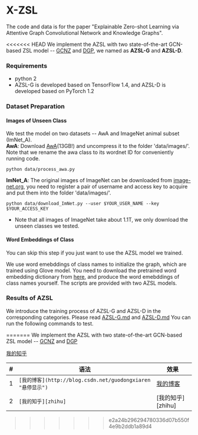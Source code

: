 # X-ZSL
The code and data is for the paper "Explainable Zero-shot Learning via Attentive Graph Convolutional Network and Knowledge Graphs".  

<<<<<<< HEAD
We implement the AZSL with two state-of-the-art GCN-based ZSL model -- [GCNZ](https://arxiv.org/abs/1803.08035) and [DGP](https://arxiv.org/abs/1805.11724),
we named as **AZSL-G** and **AZSL-D**.

### Requirements
* python 2
* AZSL-G is developed based on TensorFlow 1.4, and AZSL-D is developed based on PyTorch 1.2  

### Dataset Preparation
#### Images of Unseen Class
We test the model on two datasets -- AwA and ImageNet animal subset (ImNet_A).  
**AwA**: Download [AwA](http://cvml.ist.ac.at/AwA2/AwA2-data.zip)(13GB!) and uncompress it to the folder 'data/images/'. Note that we rename the awa class to its wordnet ID for conveniently running code.   
```
python data/process_awa.py
```
**ImNet_A**: The original images of ImageNet can be downloaded from [image-net.org](http://image-net.org/download-images), you need to register a pair of username and access key to acquire
and put them into the folder 'data/images/'.  
```
python data/download_ImNet.py --user $YOUR_USER_NAME --key $YOUR_ACCESS_KEY
```
* Note that all images of ImageNet take about 1.1T, we only download the unseen classes we tested.

#### Word Embeddings of Class
You can skip this step if you just want to use the AZSL model we trained.

We use word emebddings of class names to initialize the graph, which are trained using Glove model.
You need to download the pretrained word embedding dictionary from
[here](http://nlp.stanford.edu/data/glove.6B.zip), and produce the word emebddings of class names yourself.
The scripts are provided with two AZSL models.

### Results of AZSL
We introduce the training process of AZSL-G and AZSL-D in the corresponding categories.
Please read [AZSL-G.md](/AZSL-G/readme.md) and [AZSL-D.md](/AZSL-D/readme.md)
You can run the following commands to test.






=======
We implement the AZSL with two state-of-the-art GCN-based ZSL model -- [GCNZ](https://github.com/genggengcss/X-ZSL) and [DGP]()


[我的知乎](http://blog.csdn.net/guodongxiaren)

|#|语法|效果|
|---|----|-----|
|1|`[我的博客](http://blog.csdn.net/guodongxiaren "悬停显示")`|[我的博客](http://blog.csdn.net/guodongxiaren "悬停显示")|
|2|`[我的知乎][zhihu] `|[我的知乎][zhihu] |
>>>>>>> e2a24b296294780336d07b550f4e9b2ddb1a89d4
